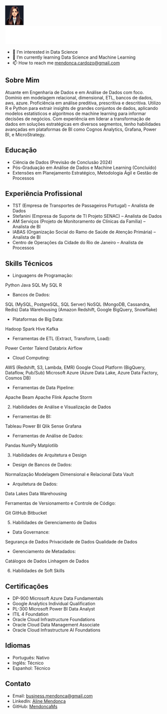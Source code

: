 ![Texto alternativo](https://github.com/MendoncaMs/MendoncaMs/blob/main/ams_64.png)![Texto alternativo](https://github.com/MendoncaMs/MendoncaMs/blob/main/testegif.svg)


- 👀 I’m interested in Data Science
- 🌱 I’m currently learning Data Science and Machine Learning
- 📫 How to reach me mendonca.cardozo@gmail.com

## Sobre Mim
Atuante em Engenharia de Dados e em Análise de Dados com foco. Domínio em modelagem relacional, dimensional, ETL, bancos de dados, aws, azure. Proficiência em análise preditiva, prescritiva e descritiva. Utilizo R e Python para extrair insights de grandes conjuntos de dados, aplicando modelos estatísticos e algoritmos de machine learning para informar decisões de negócios. Com experiência em liderar a transformação de dados em soluções estratégicas em diversos segmentos, tenho habilidades avançadas em plataformas de BI como Cognos Analytics, Grafana, Power BI, e MicroStrategy.

## Educação
- Ciência de Dados (Previsão de Conclusão 2024)
- Pós-Graduação em Análise de Dados e Machine Learning (Concluído)
- Extensões em Planejamento Estratégico, Metodologia Ágil e Gestão de Processos

## Experiência Profissional
- TST (Empresa de Transportes de Passageiros Portugal) – Analista de Dados
- Stefanini (Empresa de Suporte de TI Projeto SENAC) – Analista de Dados
- AM Serviços (Projeto de Monitoramento de Clínicas da Família) – Analista de BI
- IABAS (Organização Social do Ramo de Saúde de Atenção Primária) – Analista de BI
- Centro de Operações da Cidade do Rio de Janeiro – Analista de Processos

## Skills Técnicos

- Linguagens de Programação:

Python
Java
SQL
My SQL
R

- Bancos de Dados:

SQL (MySQL, PostgreSQL, SQL Server)
NoSQL (MongoDB, Cassandra, Redis)
Data Warehousing (Amazon Redshift, Google BigQuery, Snowflake)

- Plataformas de Big Data:

Hadoop
Spark
Hive
Kafka

- Ferramentas de ETL (Extract, Transform, Load):

Power Center
Talend
Databrix
Airflow

- Cloud Computing:

AWS (Redshift, S3, Lambda, EMR)
Google Cloud Platform (BigQuery, Dataflow, Pub/Sub)
Microsoft Azure (Azure Data Lake, Azure Data Factory, Cosmos DB)

- Ferramentas de Data Pipeline:

Apache Beam
Apache Flink
Apache Storm


2. Habilidades de Análise e Visualização de Dados

 - Ferramentas de BI:

Tableau
Power BI
Qlik Sense
Grafana

- Ferramentas de Análise de Dados:

Pandas
NumPy
Matplotlib


3. Habilidades de Arquitetura e Design

- Design de Bancos de Dados:

Normalização
Modelagem Dimensional e Relacional
Data Vault

- Arquitetura de Dados:

Data Lakes
Data Warehousing


Ferramentas de Versionamento e Controle de Código:

Git
GitHub
Bitbucket

5. Habilidades de Gerenciamento de Dados
- Data Governance:

Segurança de Dados
Privacidade de Dados
Qualidade de Dados

- Gerenciamento de Metadados:

Catálogos de Dados
Linhagem de Dados

6. Habilidades de Soft Skills



## Certificações
- DP-900 Microsoft Azure Data Fundamentals
- Google Analytics Individual Qualification
- PL-300 Microsoft Power BI Data Analyst
- ITIL 4 Foundation
- Oracle Cloud Infrastructure Foundations 
- Oracle Cloud Data Management Associate
- Oracle Cloud Infrastructure AI Foundations

## Idiomas
- Português: Nativo
- Inglês: Técnico
- Espanhol: Técnico

## Contato
- Email: business.mendonca@gmail.com
- LinkedIn: [Aline Mendonça](https://www.linkedin.com/in/aline-m-78164a157/)
- GitHub: [MendoncaMs](https://github.com/MendoncaMs/AlineMendonca/blob/main/README.md)

<!---
MendoncaMs/MendoncaMs is a ✨ special ✨ repository because its `README.md` (this file) appears on your GitHub profile.
You can click the Preview link to take a look at your changes.
--->
